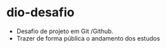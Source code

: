 # dio-desafio
 - Desafio de projeto em Git /Github.
 - Trazer de forma pública o andamento dos estudos
